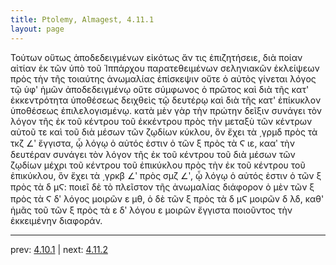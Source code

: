 ```yaml
---
title: Ptolemy, Almagest, 4.11.1
layout: page
---
```


Τούτων οὕτως ἀποδεδειγμένων εἰκότως ἄν τις ἐπιζητήσειε, διὰ ποίαν αἰτίαν ἐκ τῶν ὑπὸ τοῦ Ἱππάρχου παρατεθειμένων σεληνιακῶν ἐκλείψεων πρὸς τὴν τῆς τοιαύτης ἀνωμαλίας ἐπίσκεψιν οὔτε ὁ αὐτὸς γίνεται λόγος τῷ ὑφ' ἡμῶν ἀποδεδειγμένῳ οὔτε σύμφωνος ὁ πρῶτος καὶ διὰ τῆς κατ' ἐκκεντρότητα ὑποθέσεως δειχθεὶς τῷ δευτέρῳ καὶ διὰ τῆς κατ' ἐπίκυκλον ὑποθέσεως ἐπιλελογισμένῳ. κατὰ μὲν γὰρ τὴν πρώτην δεῖξιν συνάγει τὸν λόγον τῆς ἐκ τοῦ κέντρου τοῦ ἐκκέντρου πρὸς τὴν μεταξὺ τῶν κέντρων αὐτοῦ τε καὶ τοῦ διὰ μέσων τῶν ζῳδίων κύκλου, ὃν ἔχει τὰ ͵γρμδ πρὸς τὰ τκζ ∠ʹ ἔγγιστα, ᾧ λόγῳ ὁ αὐτός ἐστιν ὁ τῶν ξ πρὸς τὰ Ϛ ιε, κααʹ τὴν δευτέραν συνάγει τὸν λόγον τῆς ἐκ τοῦ κέντρου τοῦ διὰ μέσων τῶν ζῳδίων μέχρι τοῦ κέντρου τοῦ ἐπικύκλου πρὸς τὴν ἐκ τοῦ κέντρου τοῦ ἐπικύκλου, ὃν ἔχει τὰ ͵γρκβ ∠ʹ πρὸς σμζ ∠ʹ, ᾧ λόγῳ ὁ αὐτός ἐστιν ὁ τῶν ξ πρὸς τὰ δ μϚ: ποιεῖ δὲ τὸ πλεῖστον τῆς ἀνωμαλίας διάφορον ὁ μὲν τῶν ξ πρὸς τὰ Ϛ δʹ λόγος μοιρῶν ε μθ, ὁ δὲ τῶν ξ πρὸς τὰ δ μϚ μοιρῶν δ λδ, καθ' ἡμᾶς τοῦ τῶν ξ πρὸς τὰ ε δʹ λόγου ε μοιρῶν ἔγγιστα ποιοῦντος τὴν ἐκκειμένην διαφοράν. 

---

prev: [4.10.1](../4.10.1/) | next: [4.11.2](../4.11.2/)

